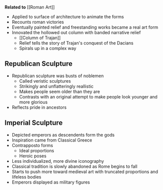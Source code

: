 **Related to** [[Roman Art]]

- Applied to surface of architecture to animate the forms
- Recounts roman victories
- Eventually painted relief and freestanding works became a real art form
- Innovated the hollowed out column with banded narrative relief
	- [[Column of Trajan]]
	- Relief tells the story of Trajan's conquest of the Dacians
	- Spirals up in a complex way

## Republican Sculpture
- Republican sculpture was busts of noblemen
	- Called veristic sculptures
	- Strikingly and unflatteringly reallistic
	- Makes people seem older than they are
	- Contrasts with an original attempt to make people look younger and more glorious
- Reflects pride in ancestors

## Imperial Sculpture
- Depicted emperors as descendents form the gods
- Inspiration came from Classical Greece
- Contrapposto forms
	- Ideal proportions
	- Heroic poses
- Less individualized, more divine iconography
- Classical tradition is slowly abandoned as Rome begins to fall
- Starts to push more toward medieval art with truncated proportions and lifeless bodies
- Emperors displayed as military figures